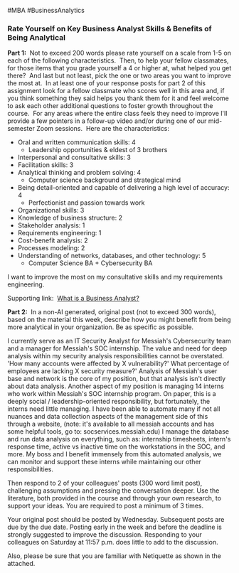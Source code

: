 #MBA #BusinessAnalytics
### Rate Yourself on Key Business Analyst Skills & Benefits of Being Analytical

**Part 1:**  Not to exceed 200 words please rate yourself on a scale from 1-5 on each of the following characteristics.  Then, to help your fellow classmates, for those items that you grade yourself a 4 or higher at, what helped you get there?  And last but not least, pick the one or two areas you want to improve the most at.  In at least one of your response posts for part 2 of this assignment look for a fellow classmate who scores well in this area and, if you think something they said helps you thank them for it and feel welcome to ask each other additional questions to foster growth throughout the course.  For any areas where the entire class feels they need to improve l'll provide a few pointers in a follow-up video and/or during one of our mid-semester Zoom sessions.  Here are the characteristics:

- Oral and written communication skills: 4 
	- Leadership opportunities & eldest of 3 brothers
- Interpersonal and consultative skills: 3
- Facilitation skills: 3
- Analytical thinking and problem solving: 4
	- Computer science background and strategical mind
- Being detail-oriented and capable of delivering a high level of accuracy: 4
	- Perfectionist and passion towards work 
- Organizational skills: 3
- Knowledge of business structure: 2
- Stakeholder analysis: 1
- Requirements engineering: 1
- Cost-benefit analysis: 2
- Processes modeling: 2
- Understanding of networks, databases, and other technology: 5
	- Computer Science BA + Cybersecurity BA

I want to improve the most on my consultative skills and my requirements engineering. 

Supporting link:  [What is a Business Analyst?](https://www.cio.com/article/276798/project-management-what-do-business-analysts-actually-do-for-software-implementation-projects.html)

**Part 2:**  In a non-AI generated, original post (not to exceed 300 words), based on the material this week, describe how you might benefit from being more analytical in your organization. Be as specific as possible. 

I currently serve as an IT Security Analyst for Messiah's Cybersecurity team and a manager for Messiah's SOC internship. The value and need for deep analysis within my security analysis responsibilities cannot be overstated. 'How many accounts were affected by X vulnerability?' What percentage of employees are lacking X security measure?' Analysis of Messiah's user base and network is the core of my position, but that analysis isn't directly about data analysis. Another aspect of my position is managing 14 interns who work within Messiah's SOC internship program. On paper, this is a deeply social / leadership-oriented responsibility, but fortunately, the interns need little managing. I have been able to automate many if not all nuances and data collection aspects of the management side of this through a website, (note: it's available to all messiah accounts and has some helpful tools, go to: socservices.messiah.edu) I manage the database and run data analysis on everything, such as: internship timesheets, intern's response time, active vs inactive time on the workstations in the SOC, and more. My boss and I benefit immensely from this automated analysis, we can monitor and support these interns while maintaining our other responsibilities.

Then respond to 2 of your colleagues' posts (300 word limit post), challenging assumptions and pressing the conversation deeper. Use the literature, both provided in the course and through your own research, to support your ideas. You are required to post a minimum of 3 times.

Your original post should be posted by Wednesday. Subsequent posts are due by the due date. Posting early in the week and before the deadline is strongly suggested to improve the discussion. Responding to your colleagues on Saturday at 11:57 p.m. does little to add to the discussion.

Also, please be sure that you are familiar with Netiquette as shown in the attached.